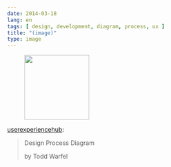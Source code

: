 ```yaml
---
date: 2014-03-18
lang: en
tags: [ design, development, diagram, process, ux ]
title: "(image)"
type: image
---
```


<figure>
<a
href="https://hugo.ferreira.cc/userexperiencehub-design-process-diagram-by/attachment/157/"
rel="attachment"><img
src="https://hugo.ferreira.cc/wp-content/uploads/2014/03/tumblr_n2b7tvZoXZ1qdjflwo1_1280-150x150.jpg"
width="150" height="150" /></a></figure>

[userexperiencehub](http://ux-hub.com/post/79340293498/design-process-diagram-by-todd-warfel):

> Design Process Diagram
>
> by Todd Warfel

